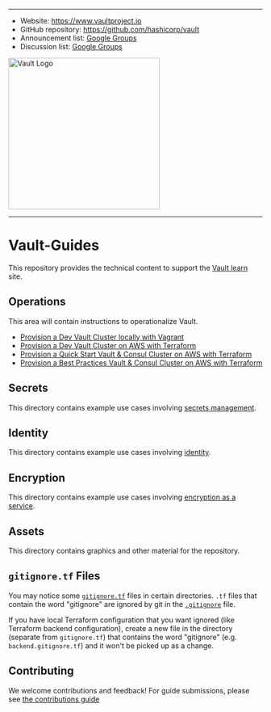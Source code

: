 ----
-	Website: https://www.vaultproject.io
-	GitHub repository: https://github.com/hashicorp/vault
-	Announcement list: [Google Groups](https://groups.google.com/group/hashicorp-announce)
-	Discussion list: [Google Groups](https://groups.google.com/group/vault-tool)

<img width="300" alt="Vault Logo" src="https://cloud.githubusercontent.com/assets/416727/24112835/03b57de4-0d58-11e7-81f5-9056cac5b427.png">

----
# Vault-Guides

This repository provides the technical content to support the [Vault learn](https://learn.hashicorp.com/vault/) site.

## Operations

This area will contain instructions to operationalize Vault.

- [Provision a Dev Vault Cluster locally with Vagrant](operations/provision-vault/dev/vagrant-local)
- [Provision a Dev Vault Cluster on AWS with Terraform](operations/provision-vault/dev/terraform-aws)
- [Provision a Quick Start Vault & Consul Cluster on AWS with Terraform](operations/provision-vault/quick-start/terraform-aws)
- [Provision a Best Practices Vault & Consul Cluster on AWS with Terraform](operations/provision-vault/best-practices/terraform-aws)

## Secrets

This directory contains example use cases involving [secrets management](https://www.vaultproject.io/docs/secrets/index.html).

## Identity

This directory contains example use cases involving [identity](https://www.vaultproject.io/docs/auth/index.html).

## Encryption

This directory contains example use cases involving [encryption as a service](https://www.vaultproject.io/docs/secrets/transit/index.html).

## Assets

This directory contains graphics and other material for the repository.

## `gitignore.tf` Files

You may notice some [`gitignore.tf`](operations/provision-consul/best-practices/terraform-aws/gitignore.tf) files in certain directories. `.tf` files that contain the word "gitignore" are ignored by git in the [`.gitignore`](./.gitignore) file.

If you have local Terraform configuration that you want ignored (like Terraform backend configuration), create a new file in the directory (separate from `gitignore.tf`) that contains the word "gitignore" (e.g. `backend.gitignore.tf`) and it won't be picked up as a change.

## Contributing

We welcome contributions and feedback! For guide submissions, please see [the contributions guide](CONTRIBUTING.md)
